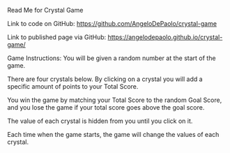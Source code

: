 Read Me for Crystal Game

Link to code on GitHub:
https://github.com/AngeloDePaolo/crystal-game


Link to published page via GitHub:
https://angelodepaolo.github.io/crystal-game/

Game Instructions:
You will be given a random number at the start of the game.

There are four crystals below. By clicking on a crystal you will add a specific amount of points to your Total Score.

You win the game by matching your Total Score to the random Goal Score, and you lose the game if your total score goes above the goal score.

The value of each crystal is hidden from you until you click on it.

Each time when the game starts, the game will change the values of each crystal.